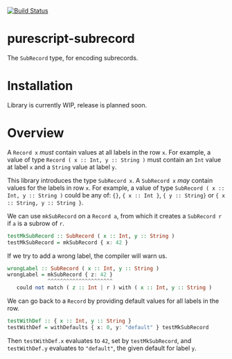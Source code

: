 [![Build Status](https://travis-ci.org/rubenpieters/purescript-subrecord.svg?branch=master)](https://travis-ci.org/rubenpieters/purescript-subrecord)

# purescript-subrecord

The `SubRecord` type, for encoding subrecords.

# Installation

Library is currently WIP, release is planned soon.

# Overview

A `Record x` *must* contain values at all labels in the row `x`.
For example, a value of type `Record ( x :: Int, y :: String )` must contain an `Int` value at label `x` and a `String` value at label `y`.

This library introduces the type `SubRecord x`. A `SubRecord x` *may* contain values for the labels in row `x`.
For example, a value of type `SubRecord ( x :: Int, y :: String )` could be any of: `{}`, `{ x :: Int }`, `{ y :: String}` or `{ x :: String, y :: String }`.

We can use `mkSubRecord` on a `Record a`, from which it creates a `SubRecord r` if `a` is a subrow of `r`.

```purescript
testMkSubRecord :: SubRecord ( x :: Int, y :: String )
testMkSubRecord = mkSubRecord { x: 42 }
```

If we try to add a wrong label, the compiler will warn us.

```purescript
wrongLabel :: SubRecord ( x :: Int, y :: String )
wrongLabel = mkSubRecord { z: 42 }
             ^^^^^^^^^^^^^^^^^^^^^
   could not match ( z :: Int | r ) with ( x :: Int, y :: String )
```

We can go back to a `Record` by providing default values for all labels in the row.

```purescript
testWithDef :: { x :: Int, y :: String }
testWithDef = withDefaults { x: 0, y: "default" } testMkSubRecord
```

Then `testWithDef.x` evaluates to `42`, set by `testMkSubRecord`, and `testWithDef.y` evaluates to `"default"`, the given default for label `y`.
